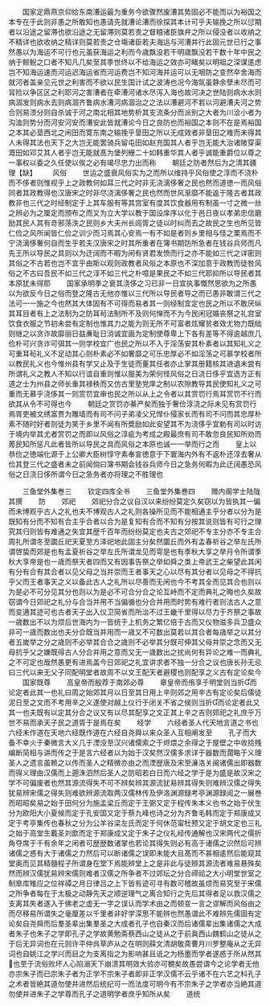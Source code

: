 <!-- { "loadSidebar": true } -->
　　国家定鼎燕京仰给东南漕运最为重务今欲骤然废漕其势固必不能而以为裕国之本专在于此则非愚之所敢知也愚请先就漕论漕而徐探其本计可乎夫输挽之所以愆期者以沿途之留滞也欲沿途之无留滞则莫若责之督粮诸臣旗弁之所以侵没者以收纳之不精详也欲收纳之精详则莫若责之仓塲诸臣若夫海运与河漕并行此固元世已行之事然愚以为海运不可行也元虽获海运之利而今歳飘没若干明歳飘没若干数十年中民之纳于鲸鲵之口者不知凡几矣至其季世终以不给海运之效亦可睹矣以明祖之深谋逺虑岂不知海运速而河运迟海运省而河运费岂不知河海并运可以无咽防之变然卒舍海而就河者盖亲见元世之利害而不欲以民生国计试之波涛也况今海氛虽静余孽未尽而可冐险以争区区之利耶河之害漕者在牵漕河诸水尽泻入海也故河决之世陆则病水水则病涸发则病水去则病涸齐鲁病水漕河病涸治之之法以漕避河不若以河避漕夫河之势合则易溃分则自杀诚于河之南北相其地势析其支流条分而派别之大者为川浍小者为沟洫则势分而河安河安而漕安此皆就漕论今日之良防也而裕国之本则不在是焉裕国之本其必垦西北之闲田而寛东南之输挽乎垦田之所以无成效者非垦田之难而未得其人未得其法也天下之大岂无能罢骑兵留屯田如赵充国其人者乎岂无能大治诸陂穿渠溉田如邓艾其人者乎岂无能就髙为堡列栅二十如韩重华其人者乎诚能重爵位以尊之一事权以委之久任使以俟之必有竭尽忠力出而称
　　朝廷之防者然后为之清其疆理【缺】
　　风俗
　　世运之盛衰风俗实为之而所以维持乎风俗使之淳而不浇朴而不侈者则惟视乎上之政教何如耳三代之时非无浇漓侈奢之民也然而道徳一而风俗同者其政教得也汉唐宋之时非尽浇漓侈奢之民也然而世风渐靡不能返于隆古者其政教非也三代之时经制定于上其车服有等其宫室有度其饮食器用有制虽一寸之微一丝之辨必为之厘定而颁布之而又为立大学以教于国设庠序以化于邑日夜以孝弟忠信磨励其民人其有竒邪荡泆之民则乡大夫州长闾胥之徒以时纠而去之故民之生也所见皆仁俭之风所闻皆仁俭之训少而习焉其心安焉一有不如是者则乡里相与怪之栗焉而不宁浇漓侈奢何自而生乎若夫汉唐宋之时其所重者在簿书期防所急者在钱谷兵师而凡先王所以导民之具则以为迂阔而不暇为闲有贤君发愤而行之亦不能如三代之详密则其俗之不古若也岂不宜乎由斯以观则政教者风俗之本原也不深加意于政教而徒咎风俗之不古曰吾民不如三代之淳不如三代之朴噫是果民之不如三代耶抑所以导民者其本原犹未得耶
　　国家承明季之衰其浇侈之习已非一日宜执事慨然思欲为之所愚以为欲反今日之俗而登之隆古无他亦惟以三代所以导民者导之而已愚非敢谓三代之法可一一施之今也然其大体固有不可得而易者其一则经制宜定也民之所以不敢厌纵其耳目者有上之法制为之防耳茍法制所不及则何惮而不为今民闲冠婚丧祭之礼宫室饮食衣服之节初未尝有定制也惟其力之能为则无所不可富者炫耀贫者效尤物力既绌则继之以贪诈故靡丽日益亷耻日消诚宜画为定制使尊卑上下各有差等不得逾越庶几俭朴可兴贪诈可弭其一则学校宜广也民之所以不入于淫荡安其朴素者以其知礼义之可重耳茍礼义不足动其心则朴素必不如奢靡之可乐忠厚必不如淫荡之可慕学校者所以教民礼义也今惟州县有学又止及于生徒而董其任者亦止掌其册籍核其进退未尝有所谓礼义之教人不知以行谊自重则惟以服美为荣何怪风俗之日浇日侈乎宜选方正有道之士为州县之师长重其禄秩而又仿古里塾党庠之制以农隙教导其民使知礼义之可重而无慕乎浇侈其一则赏罚宜审也民之所以从上之令者以其赏罚行焉耳赏罚不行而欲其从令不可得也今
　　朝廷之赏罚亦綦严矣而独于奢俭淳浇之际未见有赏罚行焉胥吏被文绣富贾为雕墙而有司不问子弟凌父兄悍仆侵家长而有司不问而其忠厚朴素不随时好者则徒为笑于乡里不闻有所奬励如此安望其不为浇侈乎宜勅有司以时访于境内举其尤者赏罚之而即以风俗之淳疵为考成之殿最庶有司不敢忽良民知所劝而莠民知所惩凡此者皆所以导民之具而风俗之本原也诚一一举而行之而
　　皇上以恭俭之徳端化源于上公卿大臣树惇守素奉宣徳意于下寰海内外有不返朴还淳去奢从俭其登三代之盛者未之前闻倘曰簿书期会钱谷兵师今日之急务何暇为此迂阔愚恐风俗之日浇日侈所谓今日之急务者亦将理之不胜理也


　　三鱼堂外集巻三
　　钦定四库全书
　　三鱼堂外集巻四
　　赠内阁学士陆陇其撰
　　防
　　郊祀
　　郊祀分合之议自汉以来纷纷莫定久矣窃以为皆执其一偏而未博观乎古人之礼也夫不博观古人之礼则各操所见而不能相通主乎分者以分为是既知有分而不知有合主乎合者以合为是复知有合而不知有分按其说则皆有可行之理究其归则皆有难通之失宜其歴千百年而纷纷莫定也夫古之郊祀不专主分亦不专主合周礼所谓冬至圜丘祀天夏至方泽祀地此固主分矣然圜丘而外有孟春祈谷之举左氏所谓啓蛰而郊是也有孟夏祈谷之举左氏所谓龙见而雩是也有季秋大享之举月令所谓季秋大享帝是也一歳而祭天者四而又有因事告祭之举如舜之类上帝武王之柴望此其闲有分有合有其合者以见父母之当并崇而王者事天之心以尽有其分者以见母之不得抗乎父而王者事天之义以备此古人之礼所以尽善而无闲也今不考其全而见其合也则以为是必不可分见其分也则以为是必不可合分合之论互峙而不定而典礼之晦也久矣故窃谓今日郊祀之礼分与合当并用不当偏循也分合并用而时势有难行者则法古人之意而变通其迹可也古者天子出入仪卫简省而所治不过王畿千里得以尽力于齐祭之事故一歳数出不以为烦后世海内为一皆统于上机务之繁亿倍于古而又仪物滋多兵卫盛众非可一歳而数出也夫分合既当并用而一歳又不可数出莫若以其合者每歳举之以其分者五嵗举之分之歳则不必举其合合之歳则不必举其分既可伸其父母并崇之念而又无母抗乎父之嫌既得古人分合并用之意而又无一歳数出之扰尚何有异论之难一而典礼之不可定也哉然愚更有进焉盖今日郊祀之礼宜讲求者不独一分合之议也唐长孙无忌曰三代以来无父子同配明堂者故周不以文王配天者避稷也则配享之义古有定论矣今
　　国家既尊
　　高皇帝而殷荐于南郊必尊
　　章皇帝而侑享于明堂则当折而论定者此其一也礼曰周之始郊其月以日至其日用上辛则郊之用辛古有定论矣后儒徒泥日至之文而不考用辛之义遂使对越上仪行于闭关不省之侯则当折而论定者此又其一也夫既有以定其分合之议又有以尽其配享之文正其上辛之吉则郊祀之礼庶乎万世不易而承天子民之道胥于是焉在矣
　　经学
　　六经者圣人代天地言道之书也六经未作道在天地六经既作道在六经自尧舜以来众圣人互相阐发至
　　孔子而大备不幸火于秦微言大义几于湮没至汉兴诸儒索之于烬煨之余得之于屋壁之中收拾残编断简相与讲而传之于是言六经者以为始于汉矣然汉儒多求详于器数而濶略于义理圣人之遗言虽赖之以传而圣人之精微亦由之而湮歴唐及宋至濓洛关闽诸儒出即器数而得义理由汉儒而上遡洙泗然后圣人之防昭若白日而六经之学于是为盛是故汉宋之学不可偏废者也然其源流得失不可不辨矣辨其源流犹易辨其得失则难辨汉儒之得失犹易辨宋儒之得失则难欲辨源流取两汉儒林传及伊洛渊源録考亭渊源録阅之一展巻而昭昭矣易之始于田何分为施孟梁丘而定于王弼又定于程传朱本义也书之始于伏生分为欧阳大小夏候而定于孔安国又定于蔡九峰也诗之分为齐鲁毛韩而定于郑康成又定于考亭集传也春秋之分为公羊谷梁左氏而定于何休范甯杜预又定于胡文定也三礼之始于高堂生戴圣刘歆而定于郑康成又定于朱子之仪礼经传通解也汉宋两代之儒折角夺席于千有余年之闲者可歴歴数诸掌也若论其得失则必有高于诸儒之识然后可辨诸儒之惑有大于诸儒之力然后可以断诸儒之误即未能大且髙而不甚相逺然后能窥其堂奥而见其精髓程子所谓身在堂下焉能辨堂上之是非此与徒辨其源流者难易悬殊矣然而辨汉儒犹易辨宋儒则难者汉儒之所争者不过郊坛之分合禘祫之大小明堂世室之制臯库雉应之位祥禫之月日律吕之上下皆有迹可寻有数可稽故虽烦而易究至于宋儒之所争者每在于太极之动静先天之顺逆理气之离合知行之先后其得者足以救汉儒之支离其失者遂入于佛老之虚无一字之误认而学术由之而顿变一言之谬解而风俗由之而尽移易所谓失之毫厘差以千里者非好学深思不能辨也然愚谓此不难辨先儒固有定论矣自尧舜而后羣圣辈出集羣圣之大成者孔子也自秦汉而后诸儒辈出集诸儒之大成者朱子也朱子之学即孔子之学故黄勉斋蔡西山之徒从之于前眞西山魏鹤山之徒从之于后无异词也在元则许平仲呉草庐从之在明则薛文清胡敬斋曹月川罗整庵从之无异词也自姚江之学兴而目之为支离指之为影响甚且诋之为杨墨而学者遂惑于所从然其也至于流俗败坏人心陷溺天下崩溃其明效大验亦可覩矣故愚尝谓今之论学者无他亦宗朱子而已宗朱子者为正学不宗朱子者即非正学汉儒不云乎诸不在六艺之科孔子之术者皆絶其道勿使并进然后统纪可一而法度可明今有不宗朱子之学者亦当絶其道勿使并进朱子之学尊而孔子之道明学者庶乎知所从矣
　　道统
